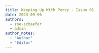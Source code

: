 ```yaml
---
title: Keeping Up With Percy - Issue 01
date: 2023-09-06
authors:
  - zoe-schaefer
  - admin
author_notes:
  - "Author"
  - "Editor"
---
```

